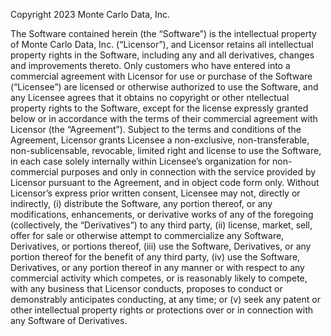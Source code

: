 Copyright 2023 Monte Carlo Data, Inc.

The Software contained herein (the “Software”) is the intellectual property of Monte Carlo Data, Inc. (“Licensor”),
and Licensor retains all intellectual property rights in the Software, including any and all derivatives, changes and
improvements thereto. Only customers who have entered into a commercial agreement with Licensor for use or
purchase of the Software (“Licensee”) are licensed or otherwise authorized to use the Software, and any Licensee
agrees that it obtains no copyright or other ntellectual property rights to the Software, except for the license
expressly granted below or in accordance with the terms of their commercial agreement with Licensor (the
“Agreement”). Subject to the terms and conditions of the Agreement, Licensor grants Licensee a non-exclusive,
non-transferable, non-sublicensable, revocable, limited right and license to use the Software, in each case solely
internally within Licensee’s organization for non-commercial purposes and only in connection with the service
provided by Licensor pursuant to the Agreement, and in object code form only. Without Licensor’s express prior
written consent, Licensee may not, directly or indirectly, (i) distribute the Software, any portion thereof, or any
modifications, enhancements, or derivative works of any of the foregoing (collectively, the “Derivatives”) to any
third party, (ii) license, market, sell, offer for sale or otherwise attempt to commercialize any Software, Derivatives,
or portions thereof, (iii) use the Software, Derivatives, or any portion thereof for the benefit of any third party, (iv)
use the Software, Derivatives, or any portion thereof in any manner or with respect to any commercial activity
which competes, or is reasonably likely to compete, with any business that Licensor conducts, proposes to conduct
or demonstrably anticipates conducting, at any time; or (v) seek any patent or other intellectual property rights or
protections over or in connection with any Software of Derivatives.
